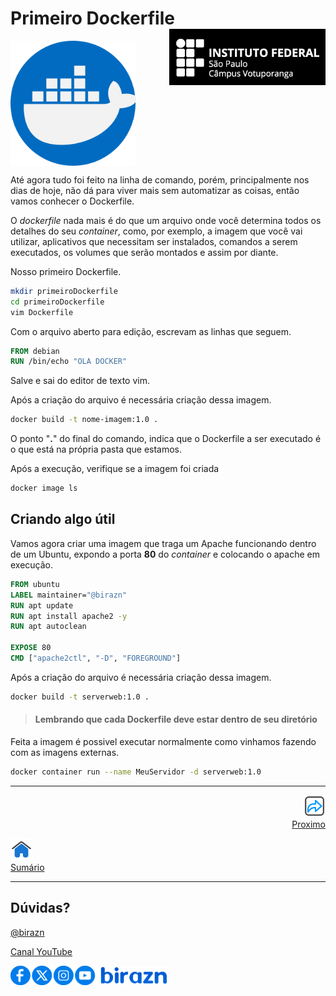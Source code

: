 # Primeiro Dockerfile <img align="right" src="../img/vtp_ifsp-pb.png" width="250">



<img align="center" src="../img/docker.png" width="200" />

Até agora tudo foi feito na linha de comando, porém, principalmente nos dias de hoje, não dá para viver mais sem automatizar as coisas, então vamos conhecer o Dockerfile.

O *dockerfile* nada mais é do que um arquivo onde você determina todos os detalhes do seu *container*, como, por exemplo, a imagem que você vai utilizar, aplicativos que necessitam ser instalados, comandos a serem executados, os volumes que serão montados e assim por diante.

Nosso primeiro Dockerfile.

```bash
mkdir primeiroDockerfile
cd primeiroDockerfile
vim Dockerfile
```

Com o arquivo aberto para edição, escrevam as linhas que seguem.

```Dockerfile
FROM debian
RUN /bin/echo "OLA DOCKER"
```

Salve e sai do editor de texto vim.

Após a criação do arquivo é necessária criação dessa imagem.

```bash
docker build -t nome-imagem:1.0 .
```

O ponto "**.**" do final do comando, indica que o Dockerfile a ser executado é o que está na própria pasta que estamos.

Após a execução, verifique se a imagem foi criada

```bash
docker image ls
```

## Criando algo útil

Vamos agora criar uma imagem que traga um Apache funcionando dentro de um Ubuntu, expondo a porta **80** do *container* e colocando o apache em execução.

```dockerfile
FROM ubuntu
LABEL maintainer="@birazn"
RUN apt update
RUN apt install apache2 -y
RUN apt autoclean

EXPOSE 80
CMD ["apache2ctl", "-D", "FOREGROUND"]
```

Após a criação do arquivo é necessária criação dessa imagem.

```bash
docker build -t serverweb:1.0 .
```

> #### Lembrando que cada Dockerfile deve estar dentro de seu diretório

Feita a imagem é possivel executar normalmente como vinhamos fazendo com as imagens externas.

```bash
docker container run --name MeuServidor -d serverweb:1.0
```



---
<p align="right">
  <a href="012-Subindo_imagem_para_DockerHub.md">
     <img title="#" src="../img/seta-para-frente.png" width="35" />
  <br>
  Proximo
  </a>
</p> 

<p align="left">
<a href="https://github.com/birazn/IDS-IFSPVTP#sumário">
    <img src="../img/casa.png" width="35" />
  <br>
  Sumário
</a>
</p>

---

## Dúvidas?

[@birazn](https://www.instagram.com/birazn)

[Canal YouTube](https://www.youtube.com/birazn)

<img src="../img/social.png" width="250"/>